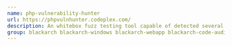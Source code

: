 ```yaml
---
name: php-vulnerability-hunter
url: https://phpvulnhunter.codeplex.com/
description: An whitebox fuzz testing tool capable of detected several classes of vulnerabilities in PHP web applications.
group: blackarch blackarch-windows blackarch-webapp blackarch-code-audit
---
```

